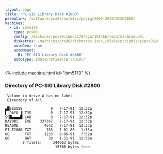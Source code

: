 ```yaml
---
layout: page
title: "PC-SIG Library Disk #2800"
permalink: /software/pcx86/sw/misc/pcsig/2000-2999/DISK2800/
machines:
  - id: ibm5170
    type: pcx86
    config: /machines/pcx86/ibm/5170/cga/1024kb/rev3/machine.xml
    diskettes: /machines/pcx86/diskettes.json,/disks/pcsigdisks/pcx86/diskettes.json
    autoGen: true
    autoMount:
      B: "PC-SIG Library Disk #2800"
    autoType: $date\r$time\rB:\rDIR\r
---
```


{% include machine.html id="ibm5170" %}

### Directory of PC-SIG Library Disk #2800

     Volume in drive A has no label
     Directory of A:\

    ▄█SSSSSS             0   7-17-91  12:32p
    ▌ DAYO ▐ TJS         0   7-17-91  12:32p
    SS█▄▄▄▄█ LAB         0   7-17-91  12:32p
    DAYOBI   EXE    337367   7-17-91  12:33p
    README            4642   7-17-91  12:33p
    FILE2800 TXT       783   1-01-80   1:33a
    GO       TXT      1233   8-06-91   7:52a
    GO       BAT        38   1-31-91  12:58a
            8 file(s)     344063 bytes
                           15360 bytes free
